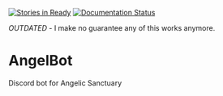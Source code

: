 [![Stories in Ready](https://badge.waffle.io/ccubed/AngelBot.png?label=ready&title=Ready)](https://waffle.io/ccubed/AngelBot)
[![Documentation Status](https://readthedocs.org/projects/angelbot/badge/?version=latest)](http://angelbot.readthedocs.io/en/latest/?badge=latest)

*OUTDATED* - I make no guarantee any of this works anymore.

# AngelBot
Discord bot for Angelic Sanctuary
